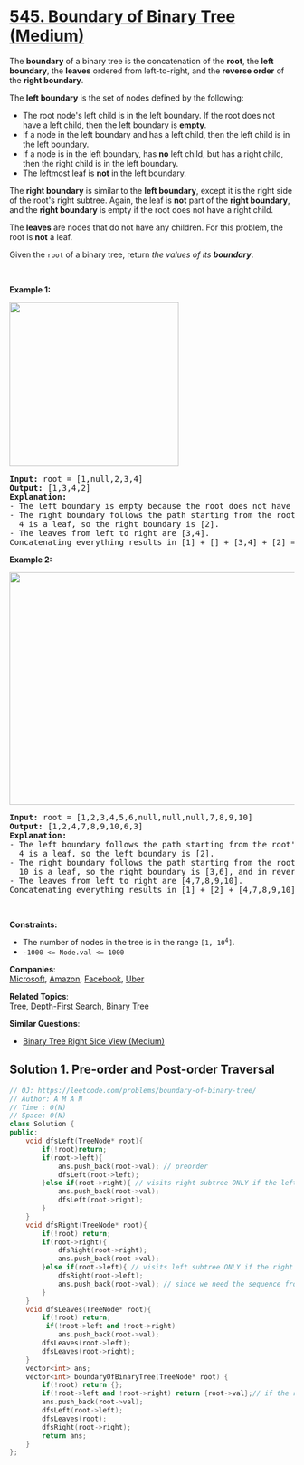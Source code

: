 # [545. Boundary of Binary Tree (Medium)](https://leetcode.com/problems/boundary-of-binary-tree/)

<p>The <strong>boundary</strong> of a binary tree is the concatenation of the <strong>root</strong>, the <strong>left boundary</strong>, the <strong>leaves</strong> ordered from left-to-right, and the <strong>reverse order</strong> of the <strong>right boundary</strong>.</p>

<p>The <strong>left boundary</strong> is the set of nodes defined by the following:</p>

<ul>
	<li>The root node's left child is in the left boundary. If the root does not have a left child, then the left boundary is <strong>empty</strong>.</li>
	<li>If a node in the left boundary and has a left child, then the left child is in the left boundary.</li>
	<li>If a node is in the left boundary, has <strong>no</strong> left child, but has a right child, then the right child is in the left boundary.</li>
	<li>The leftmost leaf is <strong>not</strong> in the left boundary.</li>
</ul>

<p>The <strong>right boundary</strong> is similar to the <strong>left boundary</strong>, except it is the right side of the root's right subtree. Again, the leaf is <strong>not</strong> part of the <strong>right boundary</strong>, and the <strong>right boundary</strong> is empty if the root does not have a right child.</p>

<p>The <strong>leaves</strong> are nodes that do not have any children. For this problem, the root is <strong>not</strong> a leaf.</p>

<p>Given the <code>root</code> of a binary tree, return <em>the values of its <strong>boundary</strong></em>.</p>

<p>&nbsp;</p>
<p><strong>Example 1:</strong></p>
<img alt="" src="https://assets.leetcode.com/uploads/2020/11/11/boundary1.jpg" style="width: 299px; height: 290px;">
<pre><strong>Input:</strong> root = [1,null,2,3,4]
<strong>Output:</strong> [1,3,4,2]
<b>Explanation:</b>
- The left boundary is empty because the root does not have a left child.
- The right boundary follows the path starting from the root's right child 2 -&gt; 4.
  4 is a leaf, so the right boundary is [2].
- The leaves from left to right are [3,4].
Concatenating everything results in [1] + [] + [3,4] + [2] = [1,3,4,2].
</pre>

<p><strong>Example 2:</strong></p>
<img alt="" src="https://assets.leetcode.com/uploads/2020/11/11/boundary2.jpg" style="width: 599px; height: 411px;">
<pre><strong>Input:</strong> root = [1,2,3,4,5,6,null,null,null,7,8,9,10]
<strong>Output:</strong> [1,2,4,7,8,9,10,6,3]
<b>Explanation:</b>
- The left boundary follows the path starting from the root's left child 2 -&gt; 4.
  4 is a leaf, so the left boundary is [2].
- The right boundary follows the path starting from the root's right child 3 -&gt; 6 -&gt; 10.
  10 is a leaf, so the right boundary is [3,6], and in reverse order is [6,3].
- The leaves from left to right are [4,7,8,9,10].
Concatenating everything results in [1] + [2] + [4,7,8,9,10] + [6,3] = [1,2,4,7,8,9,10,6,3].
</pre>

<p>&nbsp;</p>
<p><strong>Constraints:</strong></p>

<ul>
	<li>The number of nodes in the tree is in the range <code>[1, 10<sup>4</sup>]</code>.</li>
	<li><code>-1000 &lt;= Node.val &lt;= 1000</code></li>
</ul>


**Companies**:  
[Microsoft](https://leetcode.com/company/microsoft), [Amazon](https://leetcode.com/company/amazon), [Facebook](https://leetcode.com/company/facebook), [Uber](https://leetcode.com/company/uber)

**Related Topics**:  
[Tree](https://leetcode.com/tag/tree/), [Depth-First Search](https://leetcode.com/tag/depth-first-search/), [Binary Tree](https://leetcode.com/tag/binary-tree/)

**Similar Questions**:
* [Binary Tree Right Side View (Medium)](https://leetcode.com/problems/binary-tree-right-side-view/)

## Solution 1. Pre-order and Post-order Traversal

```cpp
// OJ: https://leetcode.com/problems/boundary-of-binary-tree/
// Author: A M A N
// Time : O(N)
// Space: O(N)
class Solution {
public:
    void dfsLeft(TreeNode* root){
        if(!root)return;
        if(root->left){
            ans.push_back(root->val); // preorder
            dfsLeft(root->left);
        }else if(root->right){ // visits right subtree ONLY if the left doesn't exist
            ans.push_back(root->val);
            dfsLeft(root->right);
        }
    }
    void dfsRight(TreeNode* root){
        if(!root) return;
        if(root->right){
            dfsRight(root->right);
            ans.push_back(root->val);
        }else if(root->left){ // visits left subtree ONLY if the right doesn't exist
            dfsRight(root->left);            
            ans.push_back(root->val); // since we need the sequence from leaves to root, we're doing Post-order, or we can just reverse the dfsRight traversal vector
        }
    }
    void dfsLeaves(TreeNode* root){
        if(!root) return;
         if(!root->left and !root->right)
            ans.push_back(root->val);
        dfsLeaves(root->left);
        dfsLeaves(root->right);
    }
    vector<int> ans;
    vector<int> boundaryOfBinaryTree(TreeNode* root) {
        if(!root) return {};
        if(!root->left and !root->right) return {root->val};// if the root itself is the leaf, it will be pushed again through dfsLeaves so just return it right away
        ans.push_back(root->val);
        dfsLeft(root->left);
        dfsLeaves(root);
        dfsRight(root->right);
        return ans;
    }
};
```